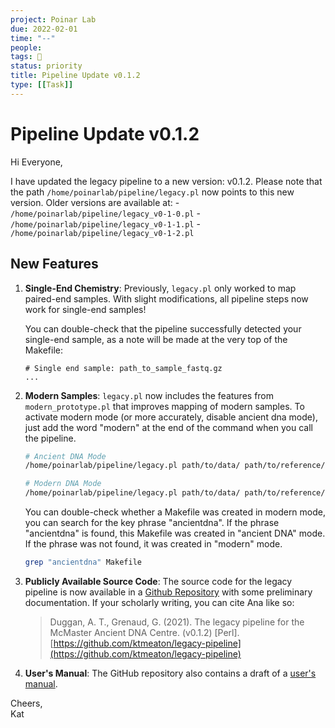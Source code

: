 ```yaml
---
project: Poinar Lab
due: 2022-02-01
time: "--"
people:
tags: 🧨
status: priority
title: Pipeline Update v0.1.2
type: [[Task]]
---
```


# Pipeline Update v0.1.2

Hi Everyone,  
  
I have updated the legacy pipeline to a new version: v0.1.2. Please note that the path `/home/poinarlab/pipeline/legacy.pl` now points to this new version. Older versions are available at:
	- `/home/poinarlab/pipeline/legacy_v0-1-0.pl`
	- `/home/poinarlab/pipeline/legacy_v0-1-1.pl`
	- `/home/poinarlab/pipeline/legacy_v0-1-2.pl`

## New Features

1. **Single-End Chemistry**:  Previously, ```legacy.pl``` only worked to map paired-end samples. With slight modifications, all pipeline steps now work for single-end samples! 

	You can double-check that the pipeline successfully detected your single-end sample, as a note will be made at the very top of the Makefile:

	```text
	# Single end sample: path_to_sample_fastq.gz
	...
	```

2. **Modern Samples**: `legacy.pl` now includes the features from `modern_prototype.pl` that improves mapping of modern samples. To activate modern mode (or more accurately, disable ancient dna mode), just add the word "modern" at the end of the command when you call the pipeline.

	```bash
	# Ancient DNA Mode
	/home/poinarlab/pipeline/legacy.pl path/to/data/ path/to/reference/ > Makefile
	
	# Modern DNA Mode
	/home/poinarlab/pipeline/legacy.pl path/to/data/ path/to/reference/ modern > Makefile
	```

	You can double-check whether a Makefile was created in modern mode, you can search for the key phrase "ancientdna". If the phrase "ancientdna" is found, this Makefile was created in "ancient DNA" mode. If the phrase was not found, it was created in "modern" mode.
	
	```bash
	grep "ancientdna" Makefile
	```

1. **Publicly Available Source Code**:  The source code for the legacy pipeline is now available in a [Github 	Repository](https://github.com/ktmeaton/legacy-pipeline) with some preliminary documentation. If your scholarly writing, you can cite Ana like so:

	> Duggan, A. T., Grenaud, G. (2021). The legacy pipeline for the McMaster Ancient DNA Centre. (v0.1.2) [Perl]. [https://github.com/ktmeaton/legacy-pipeline](https://github.com/ktmeaton/legacy-pipeline)

1. **User's Manual**:
The GitHub repository also contains a draft of a [user's manual](https://github.com/ktmeaton/legacy-pipeline/blob/master/manual.pdf).

Cheers,  
Kat